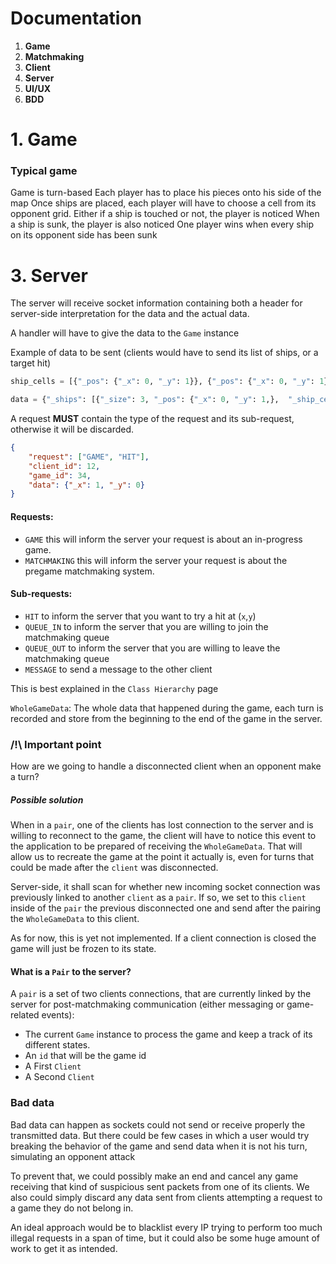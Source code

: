 
# Documentation

1. **Game**
2. **Matchmaking**
3. **Client**
4. **Server**
5. **UI/UX**
6. **BDD**


# 1.  Game
### Typical game
Game is turn-based
Each player has to place his pieces onto his side of the map
Once ships are placed, each player will have to choose a cell from its opponent grid.
Either if a ship is touched or not, the player is noticed
When a ship is sunk, the player is also noticed
One player wins when every ship on its opponent side has been sunk


# 3. Server
The server will receive socket information containing both a header for server-side interpretation for the data and the actual data.

A handler will have to give the data to the `Game` instance

Example of data to be sent (clients would have to send its list of ships, or a target hit)
```py
ship_cells = [{"_pos": {"_x": 0, "_y": 1}}, {"_pos": {"_x": 0, "_y": 1}}, {"_pos": {"_x": 0, "_y": 1}}]

data = {"_ships": [{"_size": 3, "_pos": {"_x": 0, "_y": 1,},  "_ship_cells": ship_cells}]}
```

A request **MUST** contain the type of the request and its sub-request, otherwise it will be discarded.
```json
{
	"request": ["GAME", "HIT"],
	"client_id": 12,
	"game_id": 34,
	"data": {"_x": 1, "_y": 0}
}
```

#### Requests:
- `GAME` this will inform the server your request is about an in-progress game.
- `MATCHMAKING` this will inform the server your request is about the pregame matchmaking system.

#### Sub-requests:
- `HIT` to inform the server that you want to try a hit at (`x`,`y`)
- `QUEUE_IN` to inform the server that you are willing to join the matchmaking queue
- `QUEUE_OUT` to inform the server that you are willing to leave the matchmaking queue
- `MESSAGE` to send a message to the other client

This is best explained in the `Class Hierarchy` page

`WholeGameData`: The whole data that happened during the game, each turn is recorded and store from the beginning to the end of the game in the server.

### /!\ Important point
How are we going to handle a disconnected client when an opponent make a turn?

##### Possible solution
When in a `pair`, one of the clients has lost connection to the server and is willing to reconnect to the game, the client will have to notice this event to the application to be prepared of receiving the `WholeGameData`.
That will allow us to recreate the game at the point it actually is, even for turns that could be made after the `client` was disconnected.

Server-side, it shall scan for whether new incoming socket connection was previously linked to another `client` as a `pair`. If so, we set to this `client` inside of the `pair` the previous disconnected one and send after the pairing the `WholeGameData` to this client.

As for now, this is yet not implemented. If a client connection is closed the game will just be frozen to its state.

#### What is a `Pair` to the server?
A `pair` is a set of two clients connections, that are currently linked by the server for post-matchmaking communication (either messaging or game-related events):

- The current `Game` instance to process the game and keep a track of its different states.
- An `id` that will be the game id
- A First `Client`
- A Second `Client`


### Bad data
Bad data can happen as sockets could not send or receive properly the transmitted data.
But there could be few cases in which a user would try breaking the behavior of the game and send data when it is not his turn, simulating an opponent attack

To prevent that, we could possibly make an end and cancel any game receiving that kind of suspicious sent packets from one of its clients.
We also could simply discard any data sent from clients attempting a request to a game they do not belong in.

An ideal approach would be to blacklist every IP trying to perform too much illegal requests in a span of time, but it could also be some huge amount of work to get it as intended.


